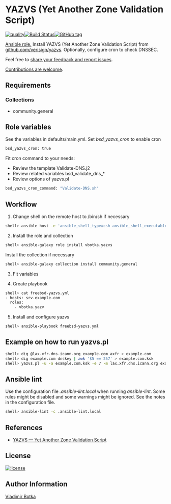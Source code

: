 # YAZVS (Yet Another Zone Validation Script)

[![quality](https://img.shields.io/ansible/quality/27910)](https://galaxy.ansible.com/vbotka/yazvs)[![Build Status](https://app.travis-ci.com/vbotka/ansible-yazvs.svg?branch=master)](https://app.travis-ci.com/vbotka/ansible-yazvs)[![GitHub tag](https://img.shields.io/github/v/tag/vbotka/ansible-yazvs)](https://github.com/vbotka/ansible-yazvs/tags)

[Ansible role.](https://galaxy.ansible.com/vbotka/yazvs/) Install YAZVS (Yet Another Zone Validation Script) from [github.com/verisign/yazvs](https://github.com/verisign/yazvs/). Optionally, configure cron to check DNSSEC.

Feel free to [share your feedback and report issues](https://github.com/vbotka/ansible-yazvs/issues).

[Contributions are welcome](https://github.com/firstcontributions/first-contributions).


## Requirements

### Collections

- community.general


## Role variables

See the variables in defaults/main.yml. Set *bsd_yazvs_cron* to enable cron

```bash
bsd_yazvs_cron: true
```

Fit cron command to your needs:

* Review the template Validate-DNS.j2
* Review related variables bsd_validate_dns_*
* Review options of yazvs.pl

```bash
bsd_yazvs_cron_command: "Validate-DNS.sh"
```


## Workflow

1) Change shell on the remote host to /bin/sh if necessary

```bash
shell> ansible host -e 'ansible_shell_type=csh ansible_shell_executable=/bin/csh' -a 'sudo pw usermod user -s /bin/sh'
```

2) Install the role and collection

```bash
shell> ansible-galaxy role install vbotka.yazvs
```

Install the collection if necessary

```bash
shell> ansible-galaxy collection install community.general
```

3) Fit variables


4) Create playbook

```bash
shell> cat freebsd-yazvs.yml
- hosts: srv.example.com
  roles:
    - vbotka.yazv
```

5) Install and configure yazvs

```bash
shell> ansible-playbook freebsd-yazvs.yml
```


## Example on how to run yazvs.pl


```bash
shell> dig @lax.xfr.dns.icann.org example.com axfr > example.com
shell> dig example.com dnskey | awk '$5 == 257' > example.com.ksk
shell> yazvs.pl -u -a example.com.ksk -e 7 -m lax.xfr.dns.icann.org example.com
```


## Ansible lint

Use the configuration file *.ansible-lint.local* when running *ansible-lint*. Some rules might be disabled and some warnings might be ignored. See the notes in the configuration file.

```bash
shell> ansible-lint -c .ansible-lint.local
```

## References

* [YAZVS — Yet Another Zone Validation Script](http://yazvs.verisignlabs.com/)


## License

[![license](https://img.shields.io/badge/license-BSD-red.svg)](https://www.freebsd.org/doc/en/articles/bsdl-gpl/article.html)


## Author Information

[Vladimir Botka](https://botka.info)
